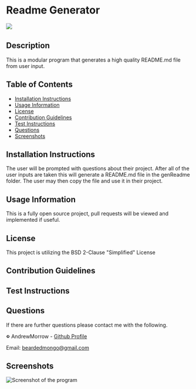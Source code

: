 
# Readme Generator

<img src = "https://img.shields.io/badge/license-BSD 2-Clause-blue">

## Description

This is a modular program that generates a high quality README.md file from user input.

## Table of Contents
- [Installation Instructions](##-installation-instructions)
- [Usage Information](##-usage-information)
- [License](##-license)
- [Contribution Guidelines](##-contribution-guidelines)
- [Test Instructions](##-test-instructions)
- [Questions](##-questions)
- [Screenshots](##-screenshots)

## Installation Instructions

The user will be prompted with questions about their project. After all of the user inputs are taken this will generate a README.md file in the genReadme folder. The user may then copy the file and use it in their project.

## Usage Information

This is a fully open source project, pull requests will be viewed and implemented if useful.

## License

This project is utilizing the BSD 2-Clause "Simplified" License

## Contribution Guidelines



## Test Instructions



## Questions
If there are further questions please contact me with the following.

<img src = "images/githubLogo.png" alt= 'Github Logo' style= "width:10px;height:10px"> AndrewMorrow - [Github Profile](https://github.com/AndrewMorrow)

Email: beardedmongo@gmail.com

## Screenshots

<img src = "undefined" alt= 'Screenshot of the program' style= "width:10px;height:10px">
